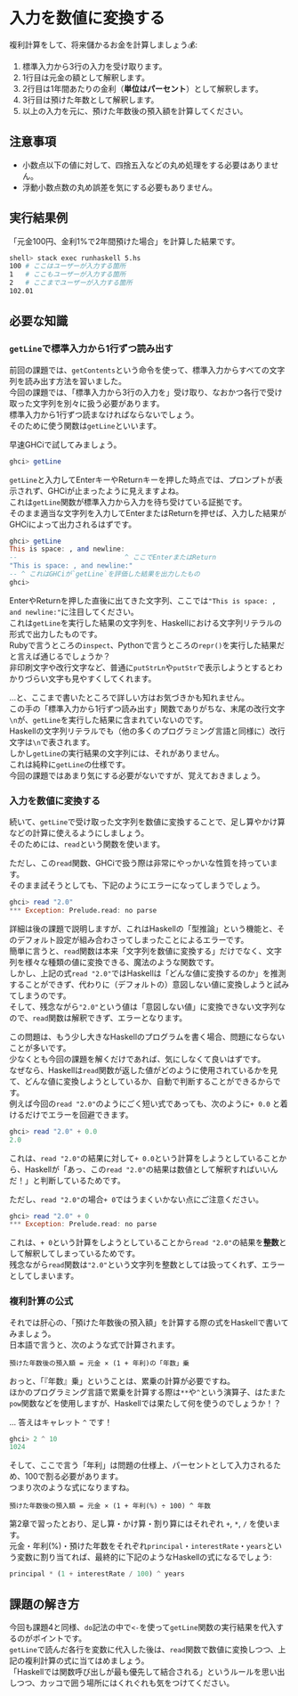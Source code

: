 # 入力を数値に変換する

複利計算をして、将来儲かるお金を計算しましょう💰:

1. 標準入力から3行の入力を受け取ります。
1. 1行目は元金の額として解釈します。
1. 2行目は1年間あたりの金利（**単位はパーセント**）として解釈します。
1. 3行目は預けた年数として解釈します。
1. 以上の入力を元に、預けた年数後の預入額を計算してください。

## 注意事項

- 小数点以下の値に対して、四捨五入などの丸め処理をする必要はありません。
- 浮動小数点数の丸め誤差を気にする必要もありません。

## 実行結果例

「元金100円、金利1%で2年間預けた場合」を計算した結果です。

```bash
shell> stack exec runhaskell 5.hs
100 # ここはユーザーが入力する箇所
1   # ここもユーザーが入力する箇所
2   # ここまでユーザーが入力する箇所
102.01
```

## 必要な知識

### `getLine`で標準入力から1行ずつ読み出す

前回の課題では、`getContents`という命令を使って、標準入力からすべての文字列を読み出す方法を習いました。  
今回の課題では、「標準入力から3行の入力を」受け取り、なおかつ各行で受け取った文字列を別々に扱う必要があります。  
標準入力から1行ずつ読まなければならないでしょう。  
そのために使う関数は`getLine`といいます。

早速GHCiで試してみましょう。

```haskell
ghci> getLine
```

`getLine`と入力してEnterキーやReturnキーを押した時点では、プロンプトが表示されず、GHCiが止まったように見えますよね。  
これは`getLine`関数が標準入力から入力を待ち受けている証拠です。  
そのまま適当な文字列を入力してEnterまたはReturnを押せば、入力した結果がGHCiによって出力されるはずです。

```haskell
ghci> getLine
This is space: , and newline:
--                           ^ ここでEnterまたはReturn
"This is space: , and newline:"
-- ^ これはGHCiが`getLine`を評価した結果を出力したもの
ghci>
```

EnterやReturnを押した直後に出てきた文字列、ここでは`"This is space: , and newline:"`に注目してください。  
これは`getLine`を実行した結果の文字列を、Haskellにおける文字列リテラルの形式で出力したものです。  
Rubyで言うところの`inspect`、Pythonで言うところの`repr()`を実行した結果だと言えば通じるでしょうか？  
非印刷文字や改行文字など、普通に`putStrLn`や`putStr`で表示しようとするとわかりづらい文字も見やすくしてくれます。

...と、ここまで書いたところで詳しい方はお気づきかも知れません。  
この手の「標準入力から1行ずつ読み出す」関数でありがちな、末尾の改行文字`\n`が、`getLine`を実行した結果に含まれていないのです。  
Haskellの文字列リテラルでも（他の多くのプログラミング言語と同様に）改行文字は`\n`で表されます。  
しかし`getLine`の実行結果の文字列には、それがありません。  
これは純粋に`getLine`の仕様です。  
今回の課題ではあまり気にする必要がないですが、覚えておきましょう。

### 入力を数値に変換する

続いて、`getLine`で受け取った文字列を数値に変換することで、足し算やかけ算などの計算に使えるようにしましょう。  
そのためには、`read`という関数を使います。

ただし、この`read`関数、GHCiで扱う際は非常にやっかいな性質を持っています。  
そのまま試そうとしても、下記のようにエラーになってしまうでしょう。

```haskell
ghci> read "2.0"
*** Exception: Prelude.read: no parse
```

詳細は後の課題で説明しますが、これはHaskellの「型推論」という機能と、そのデフォルト設定が組み合わさってしまったことによるエラーです。  
簡単に言うと、`read`関数は本来「文字列を数値に変換する」だけでなく、文字列を様々な種類の値に変換できる、魔法のような関数です。  
しかし、上記の式`read "2.0"`ではHaskellは「どんな値に変換するのか」を推測することができず、代わりに（デフォルトの）意図しない値に変換しようと試みてしまうのです。  
そして、残念ながら`"2.0"`という値は「意図しない値」に変換できない文字列なので、`read`関数は解釈できず、エラーとなります。

この問題は、もう少し大きなHaskellのプログラムを書く場合、問題にならないことが多いです。  
少なくとも今回の課題を解くだけであれば、気にしなくて良いはずです。  
なぜなら、Haskellは`read`関数が返した値がどのように使用されているかを見て、どんな値に変換しようとしているか、自動で判断することができるからです。  
例えば今回の`read "2.0"`のようにごく短い式であっても、次のように`+ 0.0` と着けるだけでエラーを回避できます。

```haskell
ghci> read "2.0" + 0.0
2.0
```

これは、`read "2.0"`の結果に対して`+ 0.0`という計算をしようとしていることから、Haskellが「あっ、この`read "2.0"`の結果は数値として解釈すればいいんだ！」と判断しているためです。

ただし、`read "2.0"`の場合`+ 0`ではうまくいかない点にご注意ください。

```haskell
ghci> read "2.0" + 0
*** Exception: Prelude.read: no parse
```

これは、`+ 0`という計算をしようとしていることから`read "2.0"`の結果を**整数**として解釈してしまっているためです。  
残念ながら`read`関数は`"2.0"`という文字列を整数としては扱ってくれず、エラーとしてしまいます。

### 複利計算の公式

それでは肝心の、「預けた年数後の預入額」を計算する際の式をHaskellで書いてみましょう。  
日本語で言うと、次のような式で計算されます。

```
預けた年数後の預入額 = 元金 × (1 + 年利)の「年数」乗
```

おっと、「『年数』乗」ということは、累乗の計算が必要ですね。  
ほかのプログラミング言語で累乗を計算する際は`**`や`^`という演算子、はたまた`pow`関数などを使用しますが、Haskellでは果たして何を使うのでしょうか！？

... 答えはキャレット `^` です！

```haskell
ghci> 2 ^ 10
1024
```

そして、ここで言う「年利」は問題の仕様上、パーセントとして入力されるため、100で割る必要があります。  
つまり次のような式になりますね。

```
預けた年数後の預入額 = 元金 × (1 + 年利(%) ÷ 100) ^ 年数
```

第2章で習ったとおり、足し算・かけ算・割り算にはそれぞれ `+`, `*`, `/` を使います。  
元金・年利(%)・預けた年数をそれぞれ`principal`・`interestRate`・`years`という変数に割り当てれば、最終的に下記のようなHaskellの式になるでしょう:

```haskell
principal * (1 + interestRate / 100) ^ years
```

## 課題の解き方

今回も課題4と同様、`do`記法の中で`<-`を使って`getLine`関数の実行結果を代入するのがポイントです。  
`getLine`で読んだ各行を変数に代入した後は、`read`関数で数値に変換しつつ、上記の複利計算の式に当てはめましょう。  
「Haskellでは関数呼び出しが最も優先して結合される」というルールを思い出しつつ、カッコで囲う場所にはくれぐれも気をつけてください。
